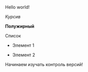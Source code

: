 
Hello world!

*Курсив*

**Полужирный**

Список

* Элемент 1

* Элемент 2

Начинаем изучать контроль версий!